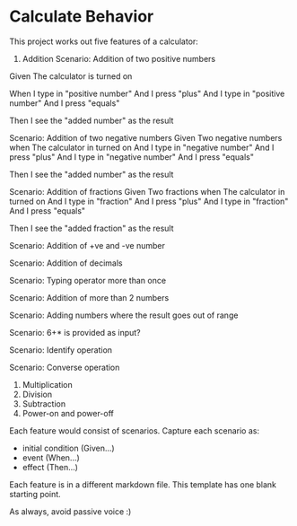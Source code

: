 # Calculate Behavior

This project works out five features of a calculator:

1. Addition
Scenario: Addition of two positive numbers

Given The calculator is turned on

When I type in "positive number"
And I press "plus"
And I type in "positive number"
And I press "equals"

Then I see the "added number" as the result

Scenario: Addition of two negative numbers
Given Two negative numbers
when  The calculator in turned on
And I type in "negative number"
And I press "plus"
And I type in "negative number"
And I press "equals"

Then I see the "added number" as the result

Scenario: Addition of fractions
Given Two fractions
when  The calculator in turned on
And I type in "fraction"
And I press "plus"
And I type in "fraction"
And I press "equals" 

Then I see the "added fraction" as the result

Scenario: Addition of +ve and -ve number

Scenario: Addition of decimals

Scenario: Typing operator more than once

Scenario: Addition of more than 2 numbers

Scenario: Adding numbers where the result goes out of range

Scenario: 6+* is provided as input?

Scenario: Identify operation

Scenario: Converse operation
1. Multiplication
1. Division
1. Subtraction
1. Power-on and power-off

Each feature would consist of scenarios.
Capture each scenario as:

- initial condition (Given...)
- event (When...)
- effect (Then...)

Each feature is in a different markdown file.
This template has one blank starting point.

As always, avoid passive voice :)
